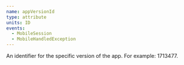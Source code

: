 ```yaml
---
name: appVersionId
type: attribute
units: ID
events:
  - MobileSession
  - MobileHandledException
---
```


An identifier for the specific version of the app. For example: 1713477.